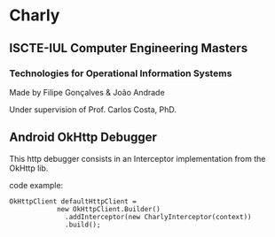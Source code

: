 # Charly
## ISCTE-IUL Computer Engineering Masters
### Technologies for Operational Information Systems

Made by Filipe Gonçalves & João Andrade

Under supervision of Prof. Carlos Costa, PhD.

## Android OkHttp Debugger 
This http debugger consists in an Interceptor implementation from the OkHttp lib.

code example:
```
OkHttpClient defaultHttpClient =
            new OkHttpClient.Builder()
              .addInterceptor(new CharlyInterceptor(context))
              .build();
```
            
